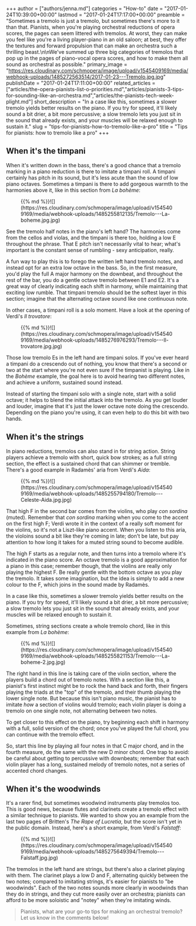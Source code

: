 +++
author = ["authors/jenna.md"]
categories = "How-to"
date = "2017-01-24T10:39:00+00:00"
lastmod = "2017-01-24T17:17:00+00:00"
preamble = "Sometimes a tremolo is just a tremolo, but sometimes there's more to it than that. Pianists, when you're playing orchestral reductions of opera scores, the pages can seem littered with tremolos. At worst, they can make you feel like you're a living player-piano in an old saloon; at best, they offer the textures and forward propulsion that can make an orchestra such a thrilling beast.\n\nWe've summed up three big categories of tremolos that pop up in the pages of piano-vocal opera scores, and how to make them all sound as orchestral as possible."
primary_image = "https://res.cloudinary.com/schmopera/image/upload/v1545409169/media/webhook-uploads/1485272563514/2017-01-23---Tremolo.jpg.jpg"
publishDate = "2017-01-24T17:11:00+00:00"
related_articles = ["articles/the-opera-pianists-list-o-priorities.md","articles/pianists-3-tips-for-sounding-like-an-orchestra.md","articles/the-pianists-tech-week-plight.md"]
short_description = "In a case like this, sometimes a slower tremolo yields better results on the piano. If you try for speed, it&#039;ll likely sound a bit drier, a bit more percussive; a slow tremolo lets you just sit in the sound that already exists, and your muscles will be relaxed enough to sustain it."
slug = "tips-for-pianists-how-to-tremolo-like-a-pro"
title = "Tips for pianists: how to tremolo like a pro"
+++

## When it's the timpani

When it's written down in the bass, there's a good chance that a tremolo marking in a piano reduction is there to imitate a timpani roll. A timpani certainly has pitch in its sound, but it's less acute than the sound of low piano octaves. Sometimes a timpani is there to add gorgeous warmth to the harmonies above it, like in this section from *La bohème*:

<figure data-type="image">{{% md %}}![](https://res.cloudinary.com/schmopera/image/upload/v1545409169/media/webhook-uploads/1485255812135/Tremolo---La-boheme.jpg.jpg)
</figure>

See the tremolo half notes in the piano's left hand? The harmonies come from the cellos and violas, and the timpani is there too, holding a low E throughout the phrase. That E pitch isn't necessarily vital to hear; what's important is the constant sense of rumbling - sexy anticipation, really.

A fun way to play this is to forego the written left hand tremolo notes, and instead opt for an extra low octave in the bass. So, in the first measure, you'd play the full A major harmony on the downbeat, and throughout the rest of the bar, you do a gentle octave tremolo between E1 and E2. It's a great way of clearly indicating each shift in harmony, while maintaining that exciting low rumble. That timpani tremolo should be the softest layer in this section; imagine that the alternating octave sound like one continuous note.

In other cases, a timpani roll is a solo moment. Have a look at the opening of Verdi's *Il trovatore*:

<figure data-type="image">{{% md %}}![](https://res.cloudinary.com/schmopera/image/upload/v1545409169/media/webhook-uploads/1485276976293/Tremolo---Il-trovatore.jpg.jpg)</figure>

Those low tremolo Es in the left hand are timpani solos. If you've ever heard a timpani do a crescendo out of nothing, you know that there's a second or two at the start where you're not even sure if the timpanist is playing. Like in the *Bohème* example, the goal here is to  avoid hearing two different notes, and achieve a uniform, sustained sound instead. 

Instead of starting the timpani solo with a single note, start with a solid octave; it helps to blend the initial attack into the tremolo. As you get louder and louder, imagine that it's just the lower octave note doing the crescendo. Depending on the piano you're using, it can even help to do this bit with two hands. 

## When it's the strings

In piano reductions, tremolos can also stand in for string action. String players achieve a tremolo with short, quick bow strokes; as a full string section, the effect is a sustained chord that can shimmer or tremble. There's a good example in Radamès' aria from Verdi's *Aida*:

<figure data-type="image">{{% md %}}![](https://res.cloudinary.com/schmopera/image/upload/v1545409169/media/webhook-uploads/1485255794180/Tremolo---Celeste-Aida.jpg.jpg)
</figure>

That high F in the second bar comes from the violins, who play *con sordina* (muted). Remember that *con sordina* marking when you come to the accent on the first high F; Verdi wrote it in the context of a really soft moment for the violins, so it's not a Liszt-like piano accent. When you listen to this aria, the violoins sound a bit like they're coming in late; don't be late, but pay attention to how long it takes for a muted string sound to become audible.

The high F starts as a regular note, and then turns into a tremolo where it's indicated in the piano score. An octave tremolo is a good approximation for a piano in this case; remember though, that the violins are really only playing the highest F. Be really gentle with the bottom octave as you play the tremolo. It takes some imagination, but the idea is simply to add a new colour to the F, which joins in the sound made by Radamès.

In a case like this, sometimes a slower tremolo yields better results on the piano. If you try for speed, it'll likely sound a bit drier, a bit more percussive; a slow tremolo lets you just sit in the sound that already exists, and your muscles will be relaxed enough to sustain it.

Sometimes, string sections create a whole tremolo chord, like in this example from *La bohème*:

<figure data-type="image">{{% md %}}![](https://res.cloudinary.com/schmopera/image/upload/v1545409169/media/webhook-uploads/1485255821153/Tremolo---La-boheme-2.jpg.jpg)
</figure>

The right hand in this line is taking care of the violin section, where the players build a chord out of tremolo notes. With a section like this, a pianist's first instinct might be to rock the hand back and forth, their fingers playing the triads at the "top" of the tremolo, and their thumb playing the lower single note. But because this isn't piano music, the pianist has to imitate *how* a section of violins would tremolo; each violin player is doing a tremolo on one single note, not alternating between two notes.

To get closer to this effect on the piano, try beginning each shift in harmony with a full, solid version of the chord; once you've played the full chord, you can continue with the tremolo effect. 

So, start this line by playing all four notes in that C major chord, and in the fourth measure, do the same with the new D minor chord. One trap to avoid: be careful about getting to percussive with downbeats; remember that each violin player has a long, sustained melody of tremolo notes, not a series of accented chord changes.

## When it's the woodwinds

It's a rarer find, but sometimes woodwind instruments play tremolos too. This is good news, because flutes and clarinets create a tremolo effect with a similar technique to pianists. We wanted to show you an example from the last two pages of Britten's *The Rape of Lucretia*, but the score isn't yet in the public domain. Instead, here's a short example, from Verdi's *Falstaff*:

<figure data-type="image">{{% md %}}![](https://res.cloudinary.com/schmopera/image/upload/v1545409169/media/webhook-uploads/1485275649394/Tremolo---Falstaff.jpg.jpg)
</figure>

The tremolos in the left hand are strings, but there's also a clarinet playing with them. The clarinet plays a low D and F, alternating quickly between the two notes; compared to imitating strings, it's easier for pianists to "be woodwinds". Each of the two notes sounds more clearly in woodwinds than they do in strings, and they cut more easily over an orchestra; pianists can afford to be more soloistic and "notey" when they're imitating winds.

>Pianists, what are your go-to tips for making an orchestral tremolo? Let us know in the comments below!
